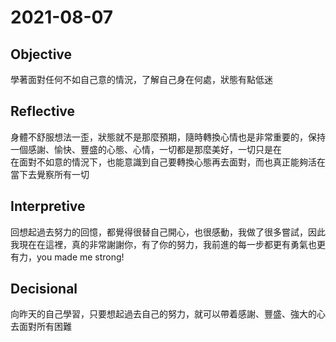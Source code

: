 # 2021-08-07

## Objective

學著面對任何不如自己意的情況，了解自己身在何處，狀態有點低迷

## Reflective

身體不舒服想法一歪，狀態就不是那麼預期，隨時轉換心情也是非常重要的，保持一個感謝、愉快、豐盛的心態、心情，一切都是那麼美好，一切只是在  
在面對不如意的情況下，也能意識到自己要轉換心態再去面對，而也真正能夠活在當下去覺察所有一切

## Interpretive

回想起過去努力的回憶，都覺得很替自己開心，也很感動，我做了很多嘗試，因此我現在在這裡，真的非常謝謝你，有了你的努力，我前進的每一步都更有勇氣也更有力，you made me strong!

## Decisional
向昨天的自己學習，只要想起過去自己的努力，就可以帶着感謝、豐盛、強大的心去面對所有困難
